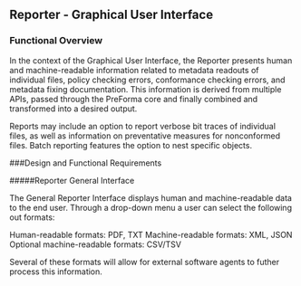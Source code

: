 ## Reporter - Graphical User Interface

### Functional Overview

In the context of the Graphical User Interface, the Reporter presents human and machine-readable  information related to metadata readouts of individual files, policy checking errors, conformance checking errors, and metadata fixing documentation. This information is derived from multiple APIs, passed through the PreForma core and finally combined and transformed into a desired output. 

Reports may include an option to report verbose bit traces of individual files, as well as information on preventative measures for nonconformed files. Batch reporting features the option to nest specific objects. 

###Design and Functional Requirements

#####Reporter General Interface

The General Reporter Interface displays human and machine-readable data to the end user. Through a drop-down menu a user can select the following out formats:

Human-readable formats: PDF, TXT
Machine-readable formats: XML, JSON
Optional machine-readable formats: CSV/TSV

Several of these formats will allow for external software agents to futher process this information. 
